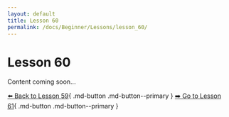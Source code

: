 ```yaml
---
layout: default
title: Lesson 60
permalink: /docs/Beginner/Lessons/lesson_60/
---
```


# Lesson 60

Content coming soon...

[⬅️ Back to Lesson 59](lesson_59.md){ .md-button .md-button--primary }  [➡️ Go to Lesson 61](lesson_61.md){ .md-button .md-button--primary }
